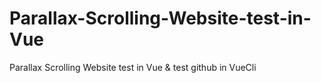 # Parallax-Scrolling-Website-test-in-Vue
Parallax Scrolling Website test in Vue &amp; test github in VueCli
